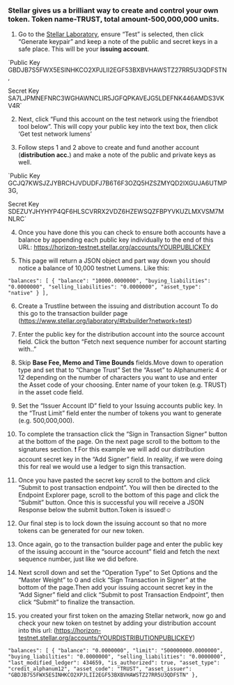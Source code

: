 ### Stellar gives us a brilliant way to create and control your own token. Token name-TRUST, total amount-500,000,000 units.

1. Go to the [Stellar Laboratory](https://www.stellar.org/laboratory#account-creator?network=test), 
ensure “Test” is selected, then click “Generate keypair”
and keep a note of the public and secret keys in a safe place.
This will be your **issuing account**.


`Public Key	GBDJB7S5FWX5ESINHKCO2XPJLII2EGF53BXBVHAWSTZ27RR5U3QDFSTN, 

 Secret Key	SA7LJPMNEFNRC3WGHAWNCLIR5JGFQPKAVEJG5LDEFNK446AMDS3VKV4R`


2. Next, click “Fund this account on the test network using the friendbot tool below”.
This will copy your public key into the text box, then click ‘Get test network lumens’

3. Follow steps 1 and 2 above to create and fund another account (**distribution acc.**)
and make a note of the public and private keys as well.

`Public Key	GCJQ7KWSJZJYBRCHJVDUDFJ7B6T6F3OZQ5HZSZMYQD2IXGUJA6UTMP3G, 

 Secret Key	SDEZUYJHYHYP4QF6HLSCVRRX2VDZ6HZEWSQZFBPYVKUZLMXVSM7MNLRC`	

4. Once you have done this you can check to ensure both accounts have a balance by 
appending each public key individually to the end of this URL: 
https://horizon-testnet.stellar.org/accounts/YOURPUBLICKEY

5. This page will return a JSON object and part way down 
you should notice a balance of 10,000 testnet Lumens.
Like this:

`"balances": [
    {
      "balance": "10000.0000000",
      "buying_liabilities": "0.0000000",
      "selling_liabilities": "0.0000000",
      "asset_type": "native"
    }
  ], `
  
6. Create a Trustline between the issuing and distribution account
To do this go to the transaction builder page (https://www.stellar.org/laboratory/#txbuilder?network=test)

7. Enter the public key for the distribution account into the source account field.
Click the button “Fetch next sequence number for account starting with..”

8. Skip  **Base Fee, Memo and Time Bounds** fields.Move down to operation type and set that to “Change Trust”
Set the “Asset” to Alphanumeric 4 or 12 depending on the number of characters you want to use and enter the Asset code of your choosing. Enter name of your token (e.g. TRUST) in the asset code field.

9. Set the “Issuer Account ID” field to your Issuing accounts public key.
In the “Trust Limit” field enter the number of tokens you want to generate (e.g. 500,000,000).

10. To complete the transaction click the “Sign in Transaction Signer” button at the bottom of the page. 
On the next page scroll to the bottom to the signatures section.
:exclamation: For this example we will add our distribution account secret key in the “Add Signer” field. 
In reality, if we were doing this for real we would use a ledger to sign this transaction.

11. Once you have pasted the secret key scroll to the bottom and click “Submit to post transaction endpoint”.
You will then be directed to the Endpoint Explorer page, scroll to the bottom of this page and click the “Submit” button. 
Once this is successful you will receive a JSON Response below the submit button.Token is issued!:relaxed:

12. Our final step is to lock down the issuing account so that no more tokens can be generated for our new token.

13. Once again, go to the transaction builder page and enter the public key of the issuing account in the “source account” field and fetch the next sequence number, just like we did before.

14. Next scroll down and set the “Operation Type” to Set Options and the “Master Weight” to 0 and click “Sign Transaction in Signer” at the bottom of the page.Then add your issuing account secret key in the “Add Signer” field and click “Submit to post Transaction Endpoint”, then click “Submit” to finalize the transaction.

15. you created your first token on the amazing Stellar network, now go and check your new token on testnet by adding your distribution account into this url: (https://horizon-testnet.stellar.org/accounts/YOURDISTRIBUTIONPUBLICKEY)

`"balances": [
    {
      "balance": "0.0000000",
      "limit": "500000000.0000000",
      "buying_liabilities": "0.0000000",
      "selling_liabilities": "0.0000000",
      "last_modified_ledger": 434659,
      "is_authorized": true,
      "asset_type": "credit_alphanum12",
      "asset_code": "TRUST",
      "asset_issuer": "GBDJB7S5FWX5ESINHKCO2XPJLII2EGF53BXBVHAWSTZ27RR5U3QDFSTN"
    },
`



